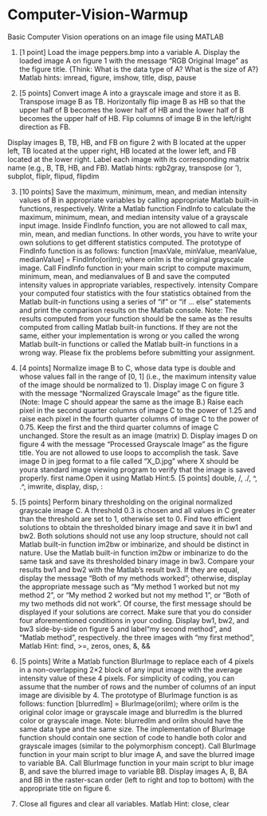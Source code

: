 # Computer-Vision-Warmup
Basic Computer Vision operations on an image file using MATLAB

1. [1 point]
Load the image peppers.bmp into a variable A.
Display the loaded image A on figure 1 with the message “RGB Original Image” as the figure title.
{Think: What is the data type of A? What is the size of A?}
Matlab hints: imread, figure, imshow, title, disp, pause

2. [5 points]
Convert image A into a grayscale image and store it as B.
Transpose image B as TB.
Horizontally flip image B as HB so that the upper half of B becomes the lower half of HB and the lower
half of B becomes the upper half of HB.
Flip columns of image B in the left/right direction as FB.


Display images B, TB, HB, and FB on figure 2 with B located at the upper left, TB located at the upper
right, HB located at the lower left, and FB located at the lower right. Label each image with its
corresponding matrix name (e.g., B, TB, HB, and FB).
Matlab hints: rgb2gray, transpose (or ’), subplot, fliplr, flipud, flipdim

3. [10 points]
Save the maximum, minimum, mean, and median intensity values of B in appropriate variables by calling
appropriate Matlab built-in functions, respectively.
Write a Matlab function FindInfo to calculate the maximum, minimum, mean, and median intensity value
of a grayscale input image. Inside FindInfo function, you are not allowed to call max, min, mean, and
median functions. In other words, you have to write your own solutions to get different statistics computed.
The prototype of FindInfo function is as follows:
function [maxVale, minValue, meanValue, medianValue] = FindInfo(oriIm); where oriIm is the
original grayscale image.
Call FindInfo function in your main script to compute maximum, minimum, mean, and medianvalues of B and save the computed intensity values in appropriate variables, respectively.
intensity
Compare your computed four statistics with the four statistics obtained from the Matlab built-in functions
using a series of “if” or “if ... else” statements and print the comparison results on the Matlab console.
Note: The results computed from your function should be the same as the results computed from calling
Matlab built-in functions. If they are not the same, either your implementation is wrong or you called the
wrong Matlab built-in functions or called the Matlab built-in functions in a wrong way. Please fix the
problems before submitting your assignment.

4. [4 points]
Normalize image B to C, whose data type is double and whose values fall in the range of [0, 1] (i.e., the
maximum intensity value of the image should be normalized to 1). Display image C on figure 3 with the
message “Normalized Grayscale Image” as the figure title. (Note: Image C should appear the same as the
image B.)
Raise each pixel in the second quarter columns of image C to the power of 1.25 and raise each pixel in the
fourth quarter columns of image C to the power of 0.75. Keep the first and the third quarter columns of
image C unchanged. Store the result as an image (matrix) D. Display images D on figure 4 with the
message “Processed Grayscale Image” as the figure title. You are not allowed to use loops to
accomplish the task.
Save image D in jpeg format to a file called “X_D.jpg” where X should be youra standard image viewing program to verify that the image is saved properly.
first name.Open it using
Matlab Hint:5. [5 points]
double, /, ./, ^, .^, imwrite, display, disp, :

5. [5 points]
Perform binary thresholding on the original normalized grayscale image C. A threshold 0.3 is chosen and
all values in C greater than the threshold are set to 1, otherwise set to 0. Find two efficient solutions to
obtain the thresholded binary image and save it in bw1 and bw2. Both solutions should not use any loop
structure, should not call Matlab built-in function im2bw or imbinarize, and should be distinct in
nature.
Use the Matlab built-in function im2bw or imbinarize to do the same task and save its thresholded binary
image in bw3.
Compare your results bw1 and bw2 with the Matlab’s result bw3. If they are equal, display the message
“Both of my methods worked”; otherwise, display the appropriate message such as “My method 1 worked
but not my method 2”, or “My method 2 worked but not my method 1”, or “Both of my two methods did
not work”. Of course, the first message should be displayed if your solutions are correct. Make sure that
you do consider four aforementioned conditions in your coding.
Display bw1, bw2, and bw3 side-by-side on figure 5 and label“my second method”, and “Matlab method”, respectively.
the three images with “my first method”,
Matlab Hint: find, >=, zeros, ones, &, &&

6. [5 points]
Write a Matlab function BlurImage to replace each of 4 pixels in a non-overlapping 2×2 block of any
input image with the average intensity value of these 4 pixels. For simplicity of coding, you can assume
that the number of rows and the number of columns of an input image are divisible by 4. The prototype
of BlurImage function is as follows:
function [blurredIm] = BlurImage(oriIm); where oriIm is the original color image or grayscale image
and blurredIm is the blurred color or grayscale image. Note: blurredIm and oriIm should have the same
data type and the same size. The implementation of BlurImage function should contain one section
of code to handle both color and grayscale images (similar to the polymorphism concept).
Call BlurImage function in your main script to blur image A, and save the blurred image to variable BA.
Call BlurImage function in your main script to blur image B, and save the blurred image to variable BB.
Display images A, B, BA and BB in the raster-scan order (left to right and top to bottom) with the
appropriate title on figure 6.

7. Close all figures and clear all variables.
Matlab Hint: close, clear

